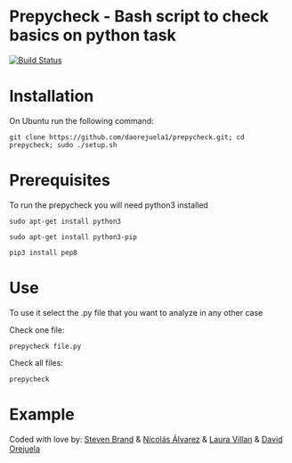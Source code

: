 # Prepycheck - Bash script to check basics on python task
[![Build Status](https://travis-ci.org/joemccann/dillinger.svg?branch=master)](https://travis-ci.org/joemccann/dillinger)

#  Installation

On Ubuntu run the following command:

    git clone https://github.com/daorejuela1/prepycheck.git; cd prepycheck; sudo ./setup.sh

# Prerequisites 

To run the prepycheck you will need python3 installed
```
sudo apt-get install python3
```
```
sudo apt-get install python3-pip
```
```
pip3 install pep8
```

# Use

To use it select the .py file that you want to analyze in any other case

Check one file:

    prepycheck file.py

Check all files:

    prepycheck


# Example



Coded with love by:
[Steven Brand]([https://github.com/kajoomba99](https://github.com/kajoomba99))  & [Nicolás Álvarez]([https://github.com/NICOLASTOBON](https://github.com/NICOLASTOBON))  & [Laura Villan]([https://github.com/laucavv](https://github.com/laucavv)) & [David Orejuela]([https://github.com/daorejuela1](https://github.com/daorejuela1))
